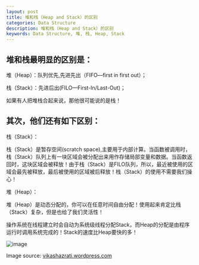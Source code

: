 ```yaml
---
layout: post
title: 堆和栈（Heap and Stack）的区别
categories: Data Structure
description: 堆和栈（Heap and Stack）的区别
keywords: Data Structure, 堆, 栈, Heap, Stack
---
```

## 堆和栈最明显的区别是：

堆（Heap）：队列优先,先进先出（FIFO—first in first out）；

栈（Stack）：先进后出(FILO—First-In/Last-Out)；

如果有人把堆栈合起来说，那他很可能说的是栈！
<!--more-->
## 其次，他们还有如下区别：

栈（Stack）：

栈（Stack）是暂存空间(scratch space),主要用于内部计算。当函数被调用时，栈（Stack）队列上有一块区域会被分配出来用作存储局部变量和数据。当函数返回时，这块区域会被释放！由于栈（Stack）是FILO队列，所以，最近被使用的区域会最先被释放，最后被使用的区域被后释放！栈（Stack）的使用不需要我们操心！

堆（Heap）：

堆（Heap）是动态分配的，你可以在任意时间自由分配！使用起来肯定比栈（Stack）复杂，但是也给了我们灵活性！

操作系统在线程建立时会自动为系统级线程分配Stack，而Heap的分配是由程序运行时调用系统完成的！Stack的速度比Heap要快的多！

![image](http://upload-images.jianshu.io/upload_images/2946710-d392ce975fbeb450?imageMogr2/auto-orient/strip%7CimageView2/2/w/1240)

Image source: [vikashazrati.wordpress.com](http://vikashazrati.wordpress.com/2007/10/01/quicktip-java-basics-stack-and-heap/)
